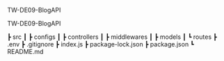 TW-DE09-BlogAPI

TW-DE09-BlogAPI

 ┣ src
 ┃ ┣ configs
 ┃ ┣ controllers
 ┃ ┣ middlewares
 ┃ ┣ models
 ┃ ┗ routes
 ┣ .env
 ┣ .gitignore
 ┣ index.js
 ┣ package-lock.json
 ┣ package.json
 ┗ README.md